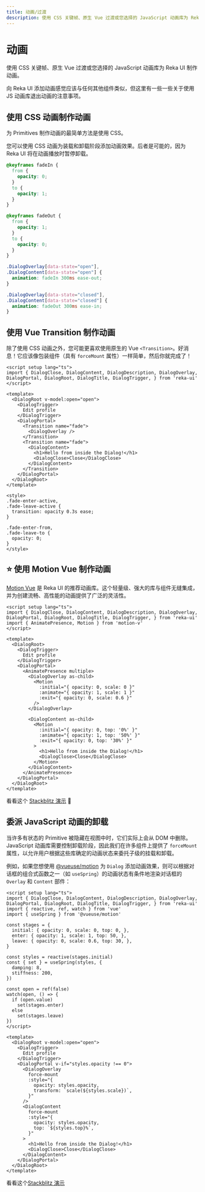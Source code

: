 ```yaml
---
title: 动画/过渡
description: 使用 CSS 关键帧、原生 Vue 过渡或您选择的 JavaScript 动画库为 Reka UI 制作动画。
---
```


# 动画

<Description>
使用 CSS 关键帧、原生 Vue 过渡或您选择的 JavaScript 动画库为 Reka UI 制作动画。
</Description>

向 Reka UI 添加动画感觉应该与任何其他组件类似，但这里有一些一些关于使用 JS 动画库退出动画的注意事项。

## 使用 CSS 动画制作动画

为 Primitives 制作动画的最简单方法是使用 CSS。

您可以使用 CSS 动画为装载和卸载阶段添加动画效果。后者是可能的，因为 Reka UI 将在动画播放时暂停卸载。

```css
@keyframes fadeIn {
  from {
    opacity: 0;
  }
  to {
    opacity: 1;
  }
}

@keyframes fadeOut {
  from {
    opacity: 1;
  }
  to {
    opacity: 0;
  }
}

.DialogOverlay[data-state="open"],
.DialogContent[data-state="open"] {
  animation: fadeIn 300ms ease-out;
}

.DialogOverlay[data-state="closed"],
.DialogContent[data-state="closed"] {
  animation: fadeOut 300ms ease-in;
}
```

## 使用 Vue Transition 制作动画

除了使用 CSS 动画之外，您可能更喜欢使用原生的 Vue `<Transition>`。好消息！它应该像包装组件（具有 `forceMount` 属性）一样简单，然后你就完成了！

```vue line=11,13,14,19,25-33
<script setup lang="ts">
import { DialogClose, DialogContent, DialogDescription, DialogOverlay, DialogPortal, DialogRoot, DialogTitle, DialogTrigger, } from 'reka-ui'
</script>

<template>
  <DialogRoot v-model:open="open">
    <DialogTrigger>
      Edit profile
    </DialogTrigger>
    <DialogPortal>
      <Transition name="fade">
        <DialogOverlay />
      </Transition>
      <Transition name="fade">
        <DialogContent>
          <h1>Hello from inside the Dialog!</h1>
          <DialogClose>Close</DialogClose>
        </DialogContent>
      </Transition>
    </DialogPortal>
  </DialogRoot>
</template>

<style>
.fade-enter-active,
.fade-leave-active {
  transition: opacity 0.3s ease;
}

.fade-enter-from,
.fade-leave-to {
  opacity: 0;
}
</style>
```

## ⭐️ 使用 Motion Vue 制作动画

[Motion Vue](https://motion.unovue.com/) 是 Reka UI 的推荐动画库。这个轻量级、强大的库与组件无缝集成，并为创建流畅、高性能的动画提供了广泛的灵活性。

```vue line=3,12,14-18,22-26,29,31
<script setup lang="ts">
import { DialogClose, DialogContent, DialogDescription, DialogOverlay, DialogPortal, DialogRoot, DialogTitle, DialogTrigger, } from 'reka-ui'
import { AnimatePresence, Motion } from 'motion-v'
</script>

<template>
  <DialogRoot>
    <DialogTrigger>
      Edit profile
    </DialogTrigger>
    <DialogPortal>
      <AnimatePresence multiple>
        <DialogOverlay as-child>
          <Motion
            :initial="{ opacity: 0, scale: 0 }"
            :animate="{ opacity: 1, scale: 1 }"
            :exit="{ opacity: 0, scale: 0.6 }"
          />
        </DialogOverlay>

        <DialogContent as-child>
          <Motion
            :initial="{ opacity: 0, top: '0%' }"
            :animate="{ opacity: 1, top: '50%' }"
            :exit="{ opacity: 0, top: '30%' }"
          >
            <h1>Hello from inside the Dialog!</h1>
            <DialogClose>Close</DialogClose>
          </Motion>
        </DialogContent>
      </AnimatePresence>
    </DialogPortal>
  </DialogRoot>
</template>
```

<Callout type="tip">

看看这个 [Stackblitz 演示](https://stackblitz.com/edit/x7y44ngl?file=src%2FApp.vue) 🤩

</Callout>

## 委派 JavaScript 动画的卸载

当许多有状态的 Primitive 被隐藏在视图中时，它们实际上会从 DOM 中删除。JavaScript 动画库需要控制卸载阶段，因此我们在许多组件上提供了 `forceMount` 属性，以允许用户根据这些库确定的动画状态来委托子级的挂载和卸载。

例如，如果您想使用 [@vueuse/motion](https://motion.vueuse.org/) 为 `Dialog` 添加动画效果，则可以根据对话框的组合式函数之一（如 `useSpring`）的动画状态有条件地渲染对话框的 `Overlay` 和 `Content` 部件：

```vue line=32,34,41
<script setup lang="ts">
import { DialogClose, DialogContent, DialogDescription, DialogOverlay, DialogPortal, DialogRoot, DialogTitle, DialogTrigger, } from 'reka-ui'
import { reactive, ref, watch } from 'vue'
import { useSpring } from '@vueuse/motion'

const stages = {
  initial: { opacity: 0, scale: 0, top: 0, },
  enter: { opacity: 1, scale: 1, top: 50, },
  leave: { opacity: 0, scale: 0.6, top: 30, },
}

const styles = reactive(stages.initial)
const { set } = useSpring(styles, {
  damping: 8,
  stiffness: 200,
})

const open = ref(false)
watch(open, () => {
  if (open.value)
    set(stages.enter)
  else
    set(stages.leave)
})
</script>

<template>
  <DialogRoot v-model:open="open">
    <DialogTrigger>
      Edit profile
    </DialogTrigger>
    <DialogPortal v-if="styles.opacity !== 0">
      <DialogOverlay
        force-mount
        :style="{
          opacity: styles.opacity,
          transform: `scale(${styles.scale})`,
        }"
      />
      <DialogContent
        force-mount
        :style="{
          opacity: styles.opacity,
          top: `${styles.top}%`,
        }"
      >
        <h1>Hello from inside the Dialog!</h1>
        <DialogClose>Close</DialogClose>
      </DialogContent>
    </DialogPortal>
  </DialogRoot>
</template>
```

<Callout type="tip">

看看这个[Stackblitz 演示](https://stackblitz.com/edit/macsaz-xuwbw3im?file=src%2FApp.vue)

</Callout>
